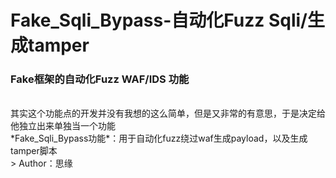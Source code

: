 # Fake_Sqli_Bypass-自动化Fuzz Sqli/生成tamper
### Fake框架的自动化Fuzz WAF/IDS 功能
</br>
其实这个功能点的开发并没有我想的这么简单，但是又非常的有意思，于是决定给他独立出来单独当一个功能
</br>
*Fake_Sqli_Bypass功能*：用于自动化fuzz绕过waf生成payload，以及生成tamper脚本
</br>
> Author：思缘

